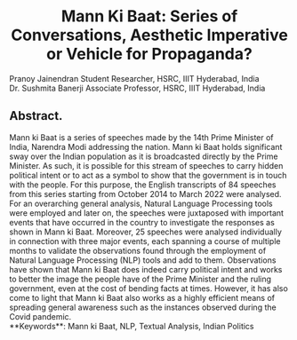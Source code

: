 <h1><center>Mann Ki Baat: Series of Conversations, Aesthetic Imperative or Vehicle for Propaganda? </center></h1>

Pranoy Jainendran Student Researcher, HSRC, IIIT Hyderabad, India <br>
Dr. Sushmita Banerji Associate Professor, HSRC, IIIT Hyderabad, India

<h2>Abstract.</h2>
     Mann ki Baat is a series of speeches made by the 14th Prime Minister of India, Narendra Modi addressing the nation. Mann ki Baat holds significant sway over the Indian population as it is broadcasted directly by the Prime Minister. As such, it is possible for this stream of speeches to carry hidden political intent or to act as a symbol to show that the government is in touch with the people. For this purpose, the English transcripts of 84 speeches from this series starting from October 2014 to March 2022 were analysed. For an overarching general analysis, Natural Language Processing tools were employed and later on, the speeches were juxtaposed with important events that have occurred in the country to investigate the responses as shown in Mann ki Baat. Moreover, 25 speeches were analysed individually in connection with three major events, each spanning a course of multiple months to validate the observations found through the employment of Natural Language Processing (NLP) tools and add to them. Observations have shown that Mann ki Baat does indeed carry political intent and works to better the image the people have of the Prime Minister and the ruling government, even at the cost of bending facts at times. However, it has also come to light that Mann ki Baat also works as a highly efficient means of spreading general awareness such as the instances observed during the Covid pandemic.
<br>
**Keywords**: Mann ki Baat, NLP, Textual Analysis, Indian Politics